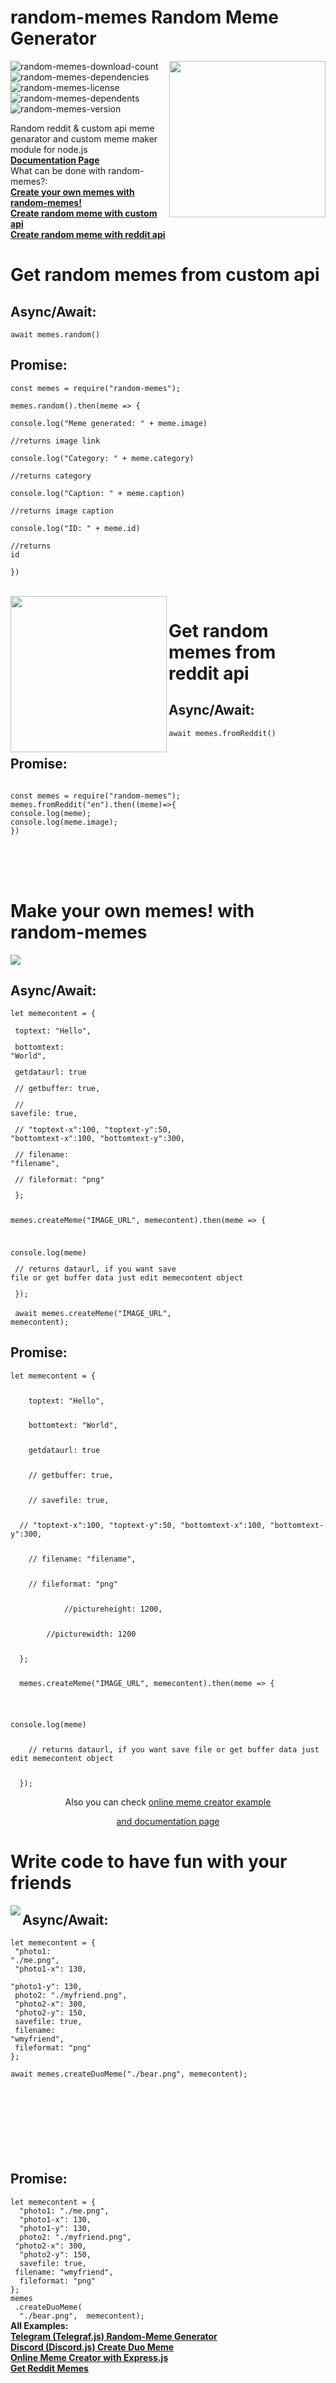 <!--
  Title: Random Meme Generator, random-memes
  Description: Random reddit & custom api meme genarator and custom meme maker module for node.js
  Author: halitsever
  -->
<h1>random-memes Random Meme Generator</h1>
<img align="right" width="250" height="250" src="https://i.ibb.co/VC9QTCk/68747470733a2f2f692e6962622e636f2f705774425876462f59656e692d50726f6a652e706e67-2.png">
<p align="left"> 
<img src="https://img.shields.io/npm/dt/random-memes?color=red&style=for-the-badge" alt="random-memes-download-count">
 <img src="https://img.shields.io/librariesio/release/npm/random-memes?style=for-the-badge" alt="random-memes-dependencies"> <img src="https://img.shields.io/npm/l/random-memes?style=for-the-badge" alt="random-memes-license">
  <img src="https://img.shields.io/librariesio/dependents/npm/random-memes?color=green&style=for-the-badge" alt="random-memes-dependents">
  <img src="https://img.shields.io/npm/v/random-memes?style=for-the-badge" alt="random-memes-version">
  <br>
  
Random reddit & custom api meme genarator and custom meme maker module for node.js
<br>
<a><b><a href="https://github.com/halitsever/random-memes/wiki/Documentation">Documentation Page</a></b></a><br>
What can be done with random-memes?:<br>
<a><b><a href="#random-memes-custom">Create your own memes with random-memes!</a></b></a><br>
<a><b><a href="#random-memes">Create random meme with custom api</a></b></a><br>
<a><b><a href="#random-memes-reddit">Create random meme with reddit api</a></b></a><br>





<a name="random-memes"></a>  
</p>
<h1>Get random memes from custom api</h1>

<h2>Async/Await:</h2>
<code>await memes.random()</code>
<h2>Promise:</h2>
<code>const memes = require("random-memes");</code>
<p></p>
<code>memes.random().then(meme => {</code>
<p></p>
<code>console.log("Meme generated: " + meme.image)</code><p></p>
<code>//returns image link</code>

<p></p><code>console.log("Category: " + meme.category)</code><p></p>
<p></p><code>//returns category</code><p></p>

<code>console.log("Caption: " + meme.caption)</code><p></p>
<code>//returns image caption</code>

<code>console.log("ID: " + meme.id)</code><p></p>
<code>//returns id</code>

<code>})</code><br>

<a name="random-memes-reddit"></a>  
<img width="250" height="250" src="https://i.ibb.co/NZbLZPQ/68747470733a2f2f692e6962622e636f2f5643395154436b2f36383734373437303733336132663266363932653639363236.png" align="left">
<h1>Get random memes from reddit api</h1>
<h2>Async/Await:</h2>
<code>await memes.fromReddit()</code>
<h2>Promise:</h2>
<code>
const memes = require("random-memes");</code><br>
<code>memes.fromReddit("en").then((meme)=>{</code><br>
<code>console.log(meme);</code><br>
<code>console.log(meme.image);</code><br>
<code>})</code>



<a name="random-memes-custom"></a>  
<br><br>
  <h1>Make your own memes! with random-memes</h1>
  <img src="https://i.ibb.co/M87921Q/Ba-l-ks-z.png">
  <h2>Async/Await:</h2>
  
  <code>let memecontent = {<p></p>
    toptext: "Hello",<p></p>
    bottomtext: "World",<p></p>
    getdataurl: true<p></p>
    // getbuffer: true,<p></p>
    // savefile: true,<p></p>
  // "toptext-x":100, "toptext-y":50, "bottomtext-x":100, "bottomtext-y":300,<p></p>
    // filename: "filename",<p></p>
    // fileformat: "png"<p></p>
  };<p></p>
  memes.createMeme("IMAGE_URL", memecontent).then(meme => {<p></p>
    <p></p>console.log(meme)<p></p>
    // returns dataurl, if you want save file or get buffer data just edit memecontent object<p></p>
  });
</code><br>
<code>        await memes.createMeme("IMAGE_URL", memecontent);</code>
<h2>Promise:</h2>
  <code>let memecontent = {<p></p>
    toptext: "Hello",<p></p>
    bottomtext: "World",<p></p>
    getdataurl: true<p></p>
    // getbuffer: true,<p></p>
    // savefile: true,<p></p>
  // "toptext-x":100, "toptext-y":50, "bottomtext-x":100, "bottomtext-y":300,<p></p>
    // filename: "filename",<p></p>
    // fileformat: "png"<p></p>
            //pictureheight: 1200,<p></p>
        //picturewidth: 1200<p></p>
  };<p></p>
  memes.createMeme("IMAGE_URL", memecontent).then(meme => {<p></p>
    <p></p>console.log(meme)<p></p>
    // returns dataurl, if you want save file or get buffer data just edit memecontent object<p></p>
  });
</code>
<p align="center">Also you can check <a href="https://github.com/halitsever/random-memes/tree/main/examples">online meme creator example</a></p>
<p align="center"><a align="center" href="https://github.com/halitsever/random-memes/wiki/Documentation">and documentation page</a></p>


  <h1>Write code to have fun with your friends
</h1>

  <img align="left" src="https://i.ibb.co/X5fcJBx/hey.png">
  <h2>Async/Await:</h2>

<code>let memecontent = {</code><br>
  <code>  "photo1: "./me.png",</code><br>
  <code>  "photo1-x": 130,</code><br>
  <code>  "photo1-y": 130,</code><br>
  <code>  photo2: "./myfriend.png",</code><br>
  <code> "photo2-x": 300,</code><br>
  <code>  "photo2-y": 150,</code><br>
  <code>  savefile: true,</code><br>
  <code> filename: "wmyfriend",</code><br>
  <code>  fileformat: "png"</code><br>
  <code>};</code><br>
  
  <code>await memes.createDuoMeme("./bear.png", memecontent);</code>
<br>
<br><br>
<br><br>
<br><br>
<br>
<h2>Promise:</h2>
  <code>let memecontent = {</code><br>
  <code>  "photo1: "./me.png",</code><br>
  <code>  "photo1-x": 130,</code><br>
  <code>  "photo1-y": 130,</code><br>
  <code>  photo2: "./myfriend.png",</code><br>
  <code> "photo2-x": 300,</code><br>
  <code>  "photo2-y": 150,</code><br>
  <code>  savefile: true,</code><br>
  <code> filename: "wmyfriend",</code><br>
  <code>  fileformat: "png"</code><br>
  <code>};</code><br>
  <code>memes</code><br>
  <code> .createDuoMeme(</code><br>
    <code>  "./bear.png",  memecontent);</code>
  </a><br>
  <b>All Examples:</b><br>
  <b><a href="https://github.com/halitsever/random-memes/blob/main/examples/Telegram-Bot-Random-Meme-Generator-Example/Telegram-Bot-Random-Memes.js">Telegram (Telegraf.js) Random-Meme Generator</a></b>
  <br>  <b><a href="https://github.com/halitsever/random-memes/blob/main/examples/Discord-Duo-Meme-Creator-Example/createDuo-Meme-Discord-Example.js">Discord (Discord.js) Create Duo Meme</a></b>
    <br> <b><a href="https://github.com/halitsever/random-memes/tree/main/examples/Online-Express-Meme-Creator-Example">Online Meme Creator with Express.js</a></b>
        <br> <b><a href="https://github.com/halitsever/random-memes/blob/main/examples/Get-Reddit-Posts-Example/Get-Reddit-Memes.js">Get Reddit Memes</a></b>

</a>
<br>
<br>
